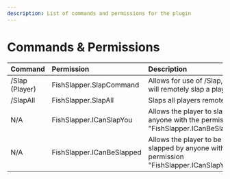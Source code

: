 ```yaml
---
description: List of commands and permissions for the plugin
---
```


# Commands & Permissions

| Command | Permission | Description |
| :--- | :--- | :--- |
| /Slap \(Player\) | FishSlapper.SlapCommand | Allows for use of /Slap, which will remotely slap a player |
| /SlapAll | FishSlapper.SlapAll | Slaps all players remotely! |
| N/A | FishSlapper.ICanSlapYou | Allows the player to slap anyone with the permission "FishSlapper.ICanBeSlapped" |
| N/A | FishSlapper.ICanBeSlapped | Allows the player to be slapped by anyone with the permission "FishSlapper.ICanSlapYou" |

